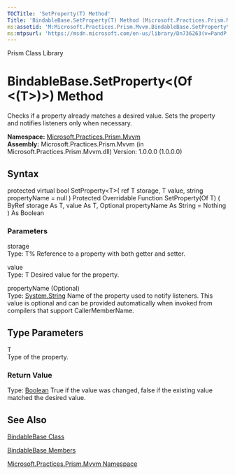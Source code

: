 ```yaml
---
TOCTitle: 'SetProperty(T) Method'
Title: 'BindableBase.SetProperty(T) Method (Microsoft.Practices.Prism.Mvvm)'
ms:assetid: 'M:Microsoft.Practices.Prism.Mvvm.BindableBase.SetProperty\`\`1(\`\`0@,\`\`0,System.String)'
ms:mtpsurl: 'https://msdn.microsoft.com/en-us/library/Dn736263(v=PandP.50)'
---
```


Prism Class Library

BindableBase.SetProperty&lt;(Of &lt;(T&gt;)&gt;) Method
===========================================================

Checks if a property already matches a desired value. Sets the property and notifies listeners only when necessary.

**Namespace:** [Microsoft.Practices.Prism.Mvvm](https://msdn.microsoft.com/n:microsoft.practices.prism.mvvm)
**Assembly:** Microsoft.Practices.Prism.Mvvm (in Microsoft.Practices.Prism.Mvvm.dll) Version: 1.0.0.0 (1.0.0.0)

## Syntax


protected virtual bool SetProperty&lt;T&gt;( ref T storage, T value, string propertyName = null ) Protected Overridable Function SetProperty(Of T) ( ByRef storage As T, value As T, Optional propertyName As String = Nothing ) As Boolean

### Parameters

storage  
Type: T%
Reference to a property with both getter and setter.

value  
Type: T
Desired value for the property.

propertyName (Optional)  
Type: [System.String](http://msdn.microsoft.com/en-us/library/s1wwdcbf)
Name of the property used to notify listeners. This value is optional and can be provided automatically when invoked from compilers that support CallerMemberName.

Type Parameters
---------------

<span id="templatesToggle"></span>
T  
Type of the property.

### Return Value

Type: [Boolean](http://msdn.microsoft.com/en-us/library/a28wyd50)
True if the value was changed, false if the existing value matched the desired value.

See Also
--------


[BindableBase Class](https://msdn.microsoft.com/t:microsoft.practices.prism.mvvm.bindablebase)

[BindableBase Members](https://msdn.microsoft.com/allmembers.t:microsoft.practices.prism.mvvm.bindablebase)

[Microsoft.Practices.Prism.Mvvm Namespace](https://msdn.microsoft.com/n:microsoft.practices.prism.mvvm)
